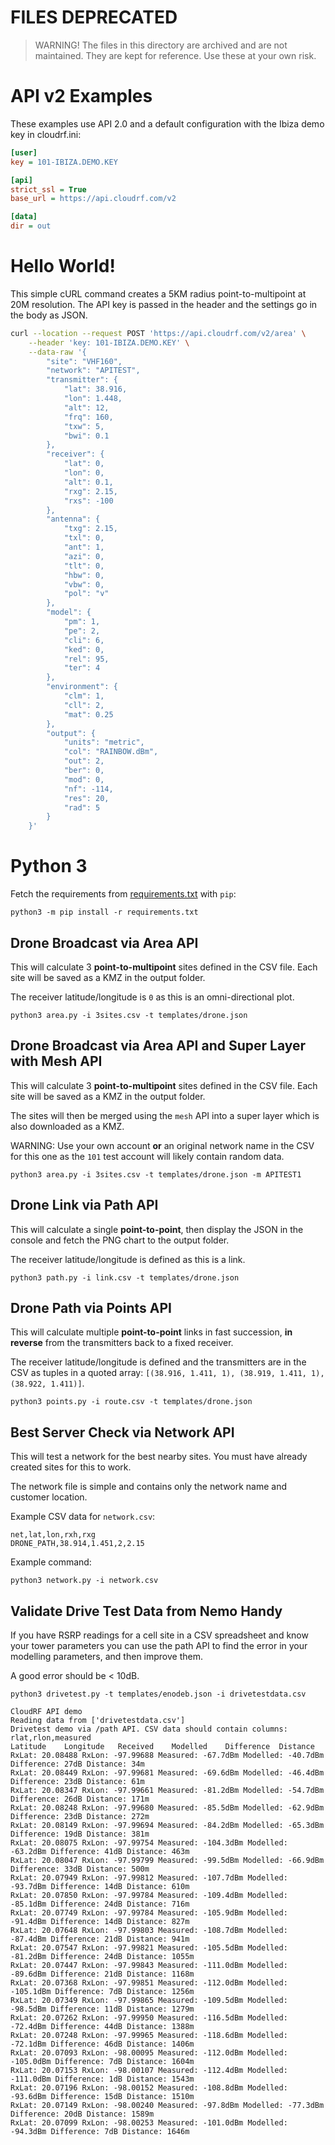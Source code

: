 # FILES DEPRECATED

> WARNING! The files in this directory are archived and are not maintained. They are kept for reference. Use these at your own risk.

# API v2 Examples

These examples use API 2.0 and a default configuration with the Ibiza demo key in cloudrf.ini:

```ini
[user]
key = 101-IBIZA.DEMO.KEY

[api]
strict_ssl = True
base_url = https://api.cloudrf.com/v2

[data]
dir = out
```

# Hello World!

This simple cURL command creates a 5KM radius point-to-multipoint at 20M resolution. The API key is passed in the header and the settings go in the body as JSON. 

```bash
curl --location --request POST 'https://api.cloudrf.com/v2/area' \
    --header 'key: 101-IBIZA.DEMO.KEY' \
    --data-raw '{
        "site": "VHF160",
        "network": "APITEST",
        "transmitter": {
            "lat": 38.916,
            "lon": 1.448,
            "alt": 12,
            "frq": 160,
            "txw": 5,
            "bwi": 0.1
        },
        "receiver": {
            "lat": 0,
            "lon": 0,
            "alt": 0.1,
            "rxg": 2.15,
            "rxs": -100
        },
        "antenna": {
            "txg": 2.15,
            "txl": 0,
            "ant": 1,
            "azi": 0,
            "tlt": 0,
            "hbw": 0,
            "vbw": 0,
            "pol": "v"
        },
        "model": {
            "pm": 1,
            "pe": 2,
            "cli": 6,
            "ked": 0,
            "rel": 95,
            "ter": 4
        },
        "environment": {
            "clm": 1,
            "cll": 2,
            "mat": 0.25
        },
        "output": {
            "units": "metric",
            "col": "RAINBOW.dBm",
            "out": 2,
            "ber": 0,
            "mod": 0,
            "nf": -114,
            "res": 20,
            "rad": 5
        }
    }'
```

# Python 3

Fetch the requirements from [requirements.txt](requirements.txt) with `pip`:
		
```
python3 -m pip install -r requirements.txt
```

##  Drone Broadcast via Area API

This will calculate 3 **point-to-multipoint** sites defined in the CSV file. Each site will be saved as a KMZ in the output folder.

The receiver latitude/longitude is `0` as this is an omni-directional plot.

```
python3 area.py -i 3sites.csv -t templates/drone.json
```

##  Drone Broadcast via Area API and Super Layer with Mesh API

This will calculate 3 **point-to-multipoint** sites defined in the CSV file. Each site will be saved as a KMZ in the output folder.

The sites will then be merged using the `mesh` API into a super layer which is also downloaded as a KMZ.

WARNING: Use your own account **or** an original network name in the CSV for this one as the `101` test account will likely contain random data.

```
python3 area.py -i 3sites.csv -t templates/drone.json -m APITEST1
```

## Drone Link via Path API

This will calculate a single **point-to-point**, then display the JSON in the console and fetch the PNG chart to the output folder. 

The receiver latitude/longitude is defined as this is a link.

```
python3 path.py -i link.csv -t templates/drone.json
```

## Drone Path via Points API

This will calculate multiple **point-to-point** links in fast succession, **in reverse** from the transmitters back to a fixed receiver.

The receiver latitude/longitude is defined and the transmitters are in the CSV as tuples in a quoted array: `[(38.916, 1.411, 1), (38.919, 1.411, 1), (38.922, 1.411)]`.

```
python3 points.py -i route.csv -t templates/drone.json
```

## Best Server Check via Network API

This will test a network for the best nearby sites. You must have already created sites for this to work.

The network file is simple and contains only the network name and customer location.

Example CSV data for `network.csv`:

```csv
net,lat,lon,rxh,rxg
DRONE_PATH,38.914,1.451,2,2.15
```

Example command:

```
python3 network.py -i network.csv
```

## Validate Drive Test Data from Nemo Handy

If you have RSRP readings for a cell site in a CSV spreadsheet and know your tower parameters you can use the path API to find the error in your modelling parameters, and then improve them.

A good error should be < 10dB.

```
python3 drivetest.py -t templates/enodeb.json -i drivetestdata.csv

CloudRF API demo
Reading data from ['drivetestdata.csv']
Drivetest demo via /path API. CSV data should contain columns: rlat,rlon,measured
Latitude	Longitude	Received	Modelled	Difference	Distance
RxLat: 20.08488 RxLon: -97.99688 Measured: -67.7dBm Modelled: -40.7dBm Difference: 27dB Distance: 34m
RxLat: 20.08449 RxLon: -97.99681 Measured: -69.6dBm Modelled: -46.4dBm Difference: 23dB Distance: 61m
RxLat: 20.08347 RxLon: -97.99661 Measured: -81.2dBm Modelled: -54.7dBm Difference: 26dB Distance: 171m
RxLat: 20.08248 RxLon: -97.99680 Measured: -85.5dBm Modelled: -62.9dBm Difference: 23dB Distance: 272m
RxLat: 20.08149 RxLon: -97.99694 Measured: -84.2dBm Modelled: -65.3dBm Difference: 19dB Distance: 381m
RxLat: 20.08075 RxLon: -97.99754 Measured: -104.3dBm Modelled: -63.2dBm Difference: 41dB Distance: 463m
RxLat: 20.08047 RxLon: -97.99799 Measured: -99.5dBm Modelled: -66.9dBm Difference: 33dB Distance: 500m
RxLat: 20.07949 RxLon: -97.99812 Measured: -107.7dBm Modelled: -93.7dBm Difference: 14dB Distance: 610m
RxLat: 20.07850 RxLon: -97.99784 Measured: -109.4dBm Modelled: -85.1dBm Difference: 24dB Distance: 716m
RxLat: 20.07749 RxLon: -97.99784 Measured: -105.9dBm Modelled: -91.4dBm Difference: 14dB Distance: 827m
RxLat: 20.07648 RxLon: -97.99803 Measured: -108.7dBm Modelled: -87.4dBm Difference: 21dB Distance: 941m
RxLat: 20.07547 RxLon: -97.99821 Measured: -105.5dBm Modelled: -81.2dBm Difference: 24dB Distance: 1055m
RxLat: 20.07447 RxLon: -97.99843 Measured: -111.0dBm Modelled: -89.6dBm Difference: 21dB Distance: 1168m
RxLat: 20.07368 RxLon: -97.99851 Measured: -112.0dBm Modelled: -105.1dBm Difference: 7dB Distance: 1256m
RxLat: 20.07349 RxLon: -97.99865 Measured: -109.5dBm Modelled: -98.5dBm Difference: 11dB Distance: 1279m
RxLat: 20.07262 RxLon: -97.99950 Measured: -116.5dBm Modelled: -72.4dBm Difference: 44dB Distance: 1388m
RxLat: 20.07248 RxLon: -97.99965 Measured: -118.6dBm Modelled: -72.1dBm Difference: 46dB Distance: 1406m
RxLat: 20.07093 RxLon: -98.00095 Measured: -112.0dBm Modelled: -105.0dBm Difference: 7dB Distance: 1604m
RxLat: 20.07153 RxLon: -98.00107 Measured: -112.4dBm Modelled: -111.0dBm Difference: 1dB Distance: 1543m
RxLat: 20.07196 RxLon: -98.00152 Measured: -108.8dBm Modelled: -93.6dBm Difference: 15dB Distance: 1510m
RxLat: 20.07149 RxLon: -98.00240 Measured: -97.8dBm Modelled: -77.3dBm Difference: 20dB Distance: 1589m
RxLat: 20.07099 RxLon: -98.00253 Measured: -101.0dBm Modelled: -94.3dBm Difference: 7dB Distance: 1646m
```
